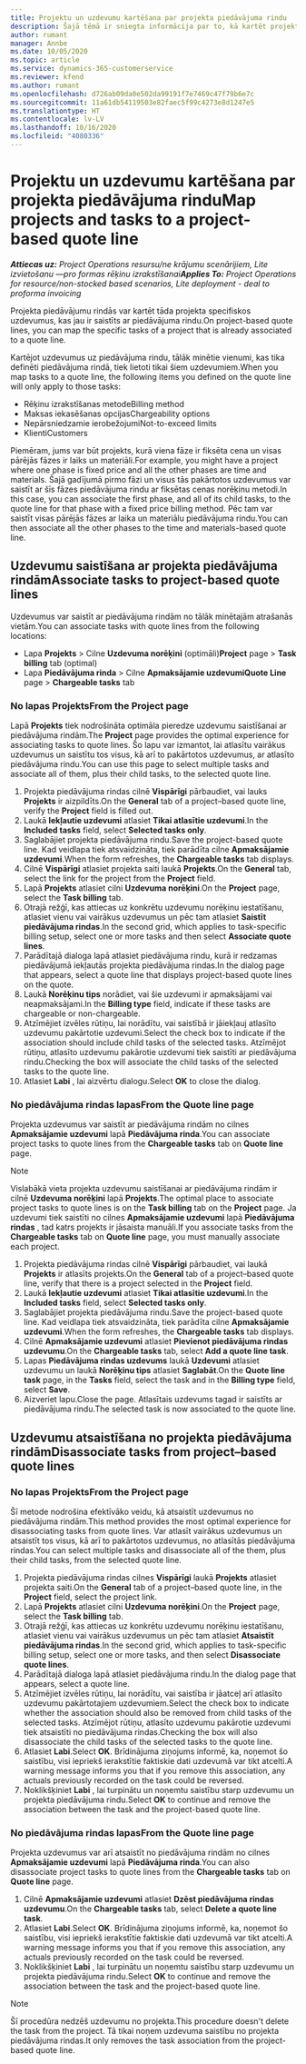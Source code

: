 ```yaml
---
title: Projektu un uzdevumu kartēšana par projekta piedāvājuma rindu
description: Šajā tēmā ir sniegta informācija par to, kā kartēt projektus un uzdevumus uz projekta uzdevuma rindu.
author: rumant
manager: Annbe
ms.date: 10/05/2020
ms.topic: article
ms.service: dynamics-365-customerservice
ms.reviewer: kfend
ms.author: rumant
ms.openlocfilehash: d726ab09da0e502da99191f7e7469c47f79b6e7c
ms.sourcegitcommit: 11a61db54119503e82faec5f99c4273e8d1247e5
ms.translationtype: HT
ms.contentlocale: lv-LV
ms.lasthandoff: 10/16/2020
ms.locfileid: "4080336"
---
```

# <a name="map-projects-and-tasks-to-a-project-based-quote-line"></a><span data-ttu-id="8d9bc-103">Projektu un uzdevumu kartēšana par projekta piedāvājuma rindu</span><span class="sxs-lookup"><span data-stu-id="8d9bc-103">Map projects and tasks to a project-based quote line</span></span>

<span data-ttu-id="8d9bc-104">_**Attiecas uz:** Project Operations resursu/ne krājumu scenārijiem, Lite izvietošanu —pro formas rēķinu izrakstīšanai_</span><span class="sxs-lookup"><span data-stu-id="8d9bc-104">_**Applies To:** Project Operations for resource/non-stocked based scenarios, Lite deployment - deal to proforma invoicing_</span></span>

<span data-ttu-id="8d9bc-105">Projekta piedāvājumu rindās var kartēt tāda projekta specifiskos uzdevumus, kas jau ir saistīts ar piedāvājuma rindu.</span><span class="sxs-lookup"><span data-stu-id="8d9bc-105">On project-based quote lines, you can map the specific tasks of a project that is already associated to a quote line.</span></span>

<span data-ttu-id="8d9bc-106">Kartējot uzdevumus uz piedāvājuma rindu, tālāk minētie vienumi, kas tika definēti piedāvājuma rindā, tiek lietoti tikai šiem uzdevumiem.</span><span class="sxs-lookup"><span data-stu-id="8d9bc-106">When you map tasks to a quote line, the following items you defined on the quote line will only apply to those tasks:</span></span>

- <span data-ttu-id="8d9bc-107">Rēķinu izrakstīšanas metode</span><span class="sxs-lookup"><span data-stu-id="8d9bc-107">Billing method</span></span>
- <span data-ttu-id="8d9bc-108">Maksas iekasēšanas opcijas</span><span class="sxs-lookup"><span data-stu-id="8d9bc-108">Chargeability options</span></span>
- <span data-ttu-id="8d9bc-109">Nepārsniedzamie ierobežojumi</span><span class="sxs-lookup"><span data-stu-id="8d9bc-109">Not-to-exceed limits</span></span>
- <span data-ttu-id="8d9bc-110">Klienti</span><span class="sxs-lookup"><span data-stu-id="8d9bc-110">Customers</span></span>

<span data-ttu-id="8d9bc-111">Piemēram, jums var būt projekts, kurā viena fāze ir fiksēta cena un visas pārējās fāzes ir laiks un materiāli.</span><span class="sxs-lookup"><span data-stu-id="8d9bc-111">For example, you might have a project where one phase is fixed price and all the other phases are time and materials.</span></span> <span data-ttu-id="8d9bc-112">Šajā gadījumā pirmo fāzi un visus tās pakārtotos uzdevumus var saistīt ar šīs fāzes piedāvājuma rindu ar fiksētas cenas norēķinu metodi.</span><span class="sxs-lookup"><span data-stu-id="8d9bc-112">In this case, you can associate the first phase, and all of its child tasks, to the quote line for that phase with a fixed price billing method.</span></span> <span data-ttu-id="8d9bc-113">Pēc tam var saistīt visas pārējās fāzes ar laika un materiālu piedāvājuma rindu.</span><span class="sxs-lookup"><span data-stu-id="8d9bc-113">You can then associate all the other phases to the time and materials-based quote line.</span></span>

## <a name="associate-tasks-to-project-based-quote-lines"></a><span data-ttu-id="8d9bc-114">Uzdevumu saistīšana ar projekta piedāvājuma rindām</span><span class="sxs-lookup"><span data-stu-id="8d9bc-114">Associate tasks to project-based quote lines</span></span>

<span data-ttu-id="8d9bc-115">Uzdevumus var saistīt ar piedāvājuma rindām no tālāk minētajām atrašanās vietām.</span><span class="sxs-lookup"><span data-stu-id="8d9bc-115">You can associate tasks with quote lines from the following locations:</span></span>

- <span data-ttu-id="8d9bc-116">Lapa **Projekts** > Cilne **Uzdevuma norēķini** (optimāli)</span><span class="sxs-lookup"><span data-stu-id="8d9bc-116">**Project** page > **Task billing** tab (optimal)</span></span>
- <span data-ttu-id="8d9bc-117">Lapa **Piedāvājuma rinda** > Cilne **Apmaksājamie uzdevumi**</span><span class="sxs-lookup"><span data-stu-id="8d9bc-117">**Quote Line** page > **Chargeable tasks** tab</span></span> 

### <a name="from-the-project-page"></a><span data-ttu-id="8d9bc-118">No lapas Projekts</span><span class="sxs-lookup"><span data-stu-id="8d9bc-118">From the Project page</span></span>

<span data-ttu-id="8d9bc-119">Lapā **Projekts** tiek nodrošināta optimāla pieredze uzdevumu saistīšanai ar piedāvājuma rindām.</span><span class="sxs-lookup"><span data-stu-id="8d9bc-119">The **Project** page provides the optimal experience for associating tasks to quote lines.</span></span> <span data-ttu-id="8d9bc-120">Šo lapu var izmantot, lai atlasītu vairākus uzdevumus un saistītu tos visus, kā arī to pakārtotos uzdevumus, ar atlasīto piedāvājuma rindu.</span><span class="sxs-lookup"><span data-stu-id="8d9bc-120">You can use this page to select multiple tasks and associate all of them, plus their child tasks, to the selected quote line.</span></span>

1. <span data-ttu-id="8d9bc-121">Projekta piedāvājuma rindas cilnē **Vispārīgi** pārbaudiet, vai lauks **Projekts** ir aizpildīts.</span><span class="sxs-lookup"><span data-stu-id="8d9bc-121">On the **General** tab of a project–based quote line, verify the **Project** field is filled out.</span></span>
2. <span data-ttu-id="8d9bc-122">Laukā **Iekļautie uzdevumi** atlasiet **Tikai atlasītie uzdevumi**.</span><span class="sxs-lookup"><span data-stu-id="8d9bc-122">In the **Included tasks** field, select **Selected tasks only**.</span></span>
3. <span data-ttu-id="8d9bc-123">Saglabājiet projekta piedāvājuma rindu.</span><span class="sxs-lookup"><span data-stu-id="8d9bc-123">Save the project-based quote line.</span></span> <span data-ttu-id="8d9bc-124">Kad veidlapa tiek atsvaidzināta, tiek parādīta cilne **Apmaksājamie uzdevumi**.</span><span class="sxs-lookup"><span data-stu-id="8d9bc-124">When the form refreshes, the **Chargeable tasks** tab displays.</span></span>
4. <span data-ttu-id="8d9bc-125">Cilnē **Vispārīgi** atlasiet projekta saiti laukā **Projekts**.</span><span class="sxs-lookup"><span data-stu-id="8d9bc-125">On the **General** tab, select the link for the project from the **Project** field.</span></span>
5. <span data-ttu-id="8d9bc-126">Lapā **Projekts** atlasiet cilni **Uzdevuma norēķini**.</span><span class="sxs-lookup"><span data-stu-id="8d9bc-126">On the **Project** page, select the **Task billing** tab.</span></span>
6. <span data-ttu-id="8d9bc-127">Otrajā režģī, kas attiecas uz konkrētu uzdevumu norēķinu iestatīšanu, atlasiet vienu vai vairākus uzdevumus un pēc tam atlasiet **Saistīt piedāvājuma rindas**.</span><span class="sxs-lookup"><span data-stu-id="8d9bc-127">In the second grid, which applies to task-specific billing setup, select one or more tasks and then select **Associate quote lines**.</span></span>
7. <span data-ttu-id="8d9bc-128">Parādītajā dialoga lapā atlasiet piedāvājuma rindu, kurā ir redzamas piedāvājumā iekļautās projekta piedāvājuma rindas.</span><span class="sxs-lookup"><span data-stu-id="8d9bc-128">In the dialog page that appears, select a quote line that displays project-based quote lines on the quote.</span></span>
8. <span data-ttu-id="8d9bc-129">Laukā **Norēķinu tips** norādiet, vai šie uzdevumi ir apmaksājami vai neapmaksājami.</span><span class="sxs-lookup"><span data-stu-id="8d9bc-129">In the **Billing type** field, indicate if these tasks are chargeable or non-chargeable.</span></span>
9. <span data-ttu-id="8d9bc-130">Atzīmējiet izvēles rūtiņu, lai norādītu, vai saistībā ir jāiekļauj atlasīto uzdevumu pakārtotie uzdevumi.</span><span class="sxs-lookup"><span data-stu-id="8d9bc-130">Select the check box to indicate if the association should include child tasks of the selected tasks.</span></span> <span data-ttu-id="8d9bc-131">Atzīmējot rūtiņu, atlasīto uzdevumu pakārotie uzdevumi tiek saistīti ar piedāvājuma rindu.</span><span class="sxs-lookup"><span data-stu-id="8d9bc-131">Checking the box will associate the child tasks of the selected tasks to the quote line.</span></span>
10. <span data-ttu-id="8d9bc-132">Atlasiet **Labi** , lai aizvērtu dialogu.</span><span class="sxs-lookup"><span data-stu-id="8d9bc-132">Select **OK** to close the dialog.</span></span>

### <a name="from-the-quote-line-page"></a><span data-ttu-id="8d9bc-133">No piedāvājuma rindas lapas</span><span class="sxs-lookup"><span data-stu-id="8d9bc-133">From the Quote line page</span></span>

<span data-ttu-id="8d9bc-134">Projekta uzdevumus var saistīt ar piedāvājuma rindām no cilnes **Apmaksājamie uzdevumi** lapā **Piedāvājuma rinda**.</span><span class="sxs-lookup"><span data-stu-id="8d9bc-134">You can associate project tasks to quote lines from the **Chargeable tasks** tab on **Quote line** page.</span></span>

>[!NOTE]
><span data-ttu-id="8d9bc-135">Vislabākā vieta projekta uzdevumu saistīšanai ar piedāvājuma rindām ir cilnē **Uzdevuma norēķini** lapā **Projekts**.</span><span class="sxs-lookup"><span data-stu-id="8d9bc-135">The optimal place to associate project tasks to quote lines is on the **Task billing** tab on the **Project** page.</span></span> <span data-ttu-id="8d9bc-136">Ja uzdevumi tiek saistīti no cilnes **Apmaksājamie uzdevumi** lapā **Piedāvājuma rindas** , tad katrs projekts ir jāsaista manuāli.</span><span class="sxs-lookup"><span data-stu-id="8d9bc-136">If you associate tasks from the **Chargeable tasks** tab on **Quote line** page, you must manually associate each project.</span></span>

1. <span data-ttu-id="8d9bc-137">Projekta piedāvājuma rindas cilnē **Vispārīgi** pārbaudiet, vai laukā **Projekts** ir atlasīts projekts.</span><span class="sxs-lookup"><span data-stu-id="8d9bc-137">On the **General** tab of a project–based quote line, verify that there is a project selected in the **Project** field.</span></span>
2. <span data-ttu-id="8d9bc-138">Laukā **Iekļautie uzdevumi** atlasiet **Tikai atlasītie uzdevumi**.</span><span class="sxs-lookup"><span data-stu-id="8d9bc-138">In the **Included tasks** field, select **Selected tasks only**.</span></span>
3. <span data-ttu-id="8d9bc-139">Saglabājiet projekta piedāvājuma rindu.</span><span class="sxs-lookup"><span data-stu-id="8d9bc-139">Save the project-based quote line.</span></span> <span data-ttu-id="8d9bc-140">Kad veidlapa tiek atsvaidzināta, tiek parādīta cilne **Apmaksājamie uzdevumi**.</span><span class="sxs-lookup"><span data-stu-id="8d9bc-140">When the form refreshes, the **Chargeable tasks** tab displays.</span></span>
4. <span data-ttu-id="8d9bc-141">Cilnē **Apmaksājamie uzdevumi** atlasiet **Pievienot piedāvājuma rindas uzdevumu**.</span><span class="sxs-lookup"><span data-stu-id="8d9bc-141">On the **Chargeable tasks** tab, select **Add a quote line task**.</span></span>
5. <span data-ttu-id="8d9bc-142">Lapas **Piedāvājuma rindas uzdevums** laukā **Uzdevumi** atlasiet uzdevumu un laukā **Norēķinu tips** atlasiet **Saglabāt**.</span><span class="sxs-lookup"><span data-stu-id="8d9bc-142">On the **Quote line task** page, in the **Tasks** field, select the task and in the **Billing type** field, select **Save**.</span></span> 
6. <span data-ttu-id="8d9bc-143">Aizveriet lapu.</span><span class="sxs-lookup"><span data-stu-id="8d9bc-143">Close the page.</span></span> <span data-ttu-id="8d9bc-144">Atlasītais uzdevums tagad ir saistīts ar piedāvājuma rindu.</span><span class="sxs-lookup"><span data-stu-id="8d9bc-144">The selected task is now associated to the quote line.</span></span>

## <a name="disassociate-tasks-from-projectbased-quote-lines"></a><span data-ttu-id="8d9bc-145">Uzdevumu atsaistīšana no projekta piedāvājuma rindām</span><span class="sxs-lookup"><span data-stu-id="8d9bc-145">Disassociate tasks from project–based quote lines</span></span>

### <a name="from-the-project-page"></a><span data-ttu-id="8d9bc-146">No lapas Projekts</span><span class="sxs-lookup"><span data-stu-id="8d9bc-146">From the Project page</span></span>

<span data-ttu-id="8d9bc-147">Šī metode nodrošina efektīvāko veidu, kā atsaistīt uzdevumus no piedāvājuma rindām.</span><span class="sxs-lookup"><span data-stu-id="8d9bc-147">This method provides the most optimal experience for disassociating tasks from quote lines.</span></span> <span data-ttu-id="8d9bc-148">Var atlasīt vairākus uzdevumus un atsaistīt tos visus, kā arī to pakārtotos uzdevumus, no atlasītās piedāvājuma rindas.</span><span class="sxs-lookup"><span data-stu-id="8d9bc-148">You can select multiple tasks and disassociate all of the them, plus their child tasks, from the selected quote line.</span></span>

1. <span data-ttu-id="8d9bc-149">Projekta piedāvājuma rindas cilnes **Vispārīgi** laukā **Projekts** atlasiet projekta saiti.</span><span class="sxs-lookup"><span data-stu-id="8d9bc-149">On the **General** tab of a project–based quote line, in the **Project** field, select the project link.</span></span>
2. <span data-ttu-id="8d9bc-150">Lapā **Projekts** atlasiet cilni **Uzdevuma norēķini**.</span><span class="sxs-lookup"><span data-stu-id="8d9bc-150">On the **Project** page, select the **Task billing** tab.</span></span>
3. <span data-ttu-id="8d9bc-151">Otrajā režģī, kas attiecas uz konkrētu uzdevumu norēķinu iestatīšanu, atlasiet vienu vai vairākus uzdevumus un pēc tam atlasiet **Atsaistīt piedāvājuma rindas**.</span><span class="sxs-lookup"><span data-stu-id="8d9bc-151">In the second grid, which applies to task-specific billing setup, select one or more tasks, and then select **Disassociate quote lines**.</span></span>
4. <span data-ttu-id="8d9bc-152">Parādītajā dialoga lapā atlasiet piedāvājuma rindu.</span><span class="sxs-lookup"><span data-stu-id="8d9bc-152">In the dialog page that appears, select a quote line.</span></span>
5. <span data-ttu-id="8d9bc-153">Atzīmējiet izvēles rūtiņu, lai norādītu, vai saistība ir jāatceļ arī atlasīto uzdevumu pakārtotajiem uzdevumiem.</span><span class="sxs-lookup"><span data-stu-id="8d9bc-153">Select the check box to indicate whether the association should also be removed from child tasks of the selected tasks.</span></span> <span data-ttu-id="8d9bc-154">Atzīmējot rūtiņu, atlasīto uzdevumu pakārotie uzdevumi tiek atsaistīti no piedāvājuma rindas.</span><span class="sxs-lookup"><span data-stu-id="8d9bc-154">Checking the box will also disassociate the child tasks of the selected tasks to the quote line.</span></span>
6. <span data-ttu-id="8d9bc-155">Atlasiet **Labi**.</span><span class="sxs-lookup"><span data-stu-id="8d9bc-155">Select **OK**.</span></span> <span data-ttu-id="8d9bc-156">Brīdinājuma ziņojums informē, ka, noņemot šo saistību, visi iepriekš ierakstītie faktiskie dati uzdevumā var tikt atcelti.</span><span class="sxs-lookup"><span data-stu-id="8d9bc-156">A warning message informs you that if you remove this association, any actuals previously recorded on the task could be reversed.</span></span> 
7. <span data-ttu-id="8d9bc-157">Noklikšķiniet **Labi** , lai turpinātu un noņemtu saistību starp uzdevumu un projekta piedāvājuma rindu.</span><span class="sxs-lookup"><span data-stu-id="8d9bc-157">Select **OK** to continue and remove the association between the task and the project-based quote line.</span></span>

### <a name="from-the-quote-line-page"></a><span data-ttu-id="8d9bc-158">No piedāvājuma rindas lapas</span><span class="sxs-lookup"><span data-stu-id="8d9bc-158">From the Quote line page</span></span>

<span data-ttu-id="8d9bc-159">Projekta uzdevumus var arī atsaistīt no piedāvājuma rindām no cilnes **Apmaksājamie uzdevumi** lapā **Piedāvājuma rinda**.</span><span class="sxs-lookup"><span data-stu-id="8d9bc-159">You can also disassociate project tasks to quote lines from the **Chargeable tasks** tab on **Quote line** page.</span></span>

1. <span data-ttu-id="8d9bc-160">Cilnē **Apmaksājamie uzdevumi** atlasiet **Dzēst piedāvājuma rindas uzdevumu**.</span><span class="sxs-lookup"><span data-stu-id="8d9bc-160">On the **Chargeable tasks** tab, select **Delete a quote line task**.</span></span>
2. <span data-ttu-id="8d9bc-161">Atlasiet **Labi**.</span><span class="sxs-lookup"><span data-stu-id="8d9bc-161">Select **OK**.</span></span> <span data-ttu-id="8d9bc-162">Brīdinājuma ziņojums informē, ka, noņemot šo saistību, visi iepriekš ierakstītie faktiskie dati uzdevumā var tikt atcelti.</span><span class="sxs-lookup"><span data-stu-id="8d9bc-162">A warning message informs you that if you remove this association, any actuals previously recorded on the task could be reversed.</span></span> 
3. <span data-ttu-id="8d9bc-163">Noklikšķiniet **Labi** , lai turpinātu un noņemtu saistību starp uzdevumu un projekta piedāvājuma rindu.</span><span class="sxs-lookup"><span data-stu-id="8d9bc-163">Select **OK** to continue and remove the association between the task and the project-based quote line.</span></span>

>[!NOTE]
> <span data-ttu-id="8d9bc-164">Šī procedūra nedzēš uzdevumu no projekta.</span><span class="sxs-lookup"><span data-stu-id="8d9bc-164">This procedure doesn't delete the task from the project.</span></span> <span data-ttu-id="8d9bc-165">Tā tikai noņem uzdevuma saistību no projekta piedāvājuma rindas.</span><span class="sxs-lookup"><span data-stu-id="8d9bc-165">It only removes the task association from the project-based quote line.</span></span>
